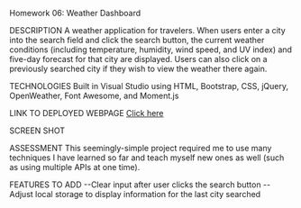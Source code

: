 Homework 06: Weather Dashboard

DESCRIPTION
A weather application for travelers. When users enter a city into the search field and click the search button, the current weather conditions (including temperature, humidity, wind speed, and UV index) and five-day forecast for that city are displayed. Users can also click on a previously searched city if they wish to view the weather there again. 

TECHNOLOGIES
Built in Visual Studio using HTML, Bootstrap, CSS, jQuery, OpenWeather, Font Awesome, and Moment.js

LINK TO DEPLOYED WEBPAGE
[Click here](https://alyssahellrung.github.io/weatherDashboard)

SCREEN SHOT

ASSESSMENT
This seemingly-simple project required me to use many techniques I have learned so far and teach myself new ones as well (such as using multiple APIs at one time).  

FEATURES TO ADD
--Clear input after user clicks the search button
--Adjust local storage to display information for the last city searched
